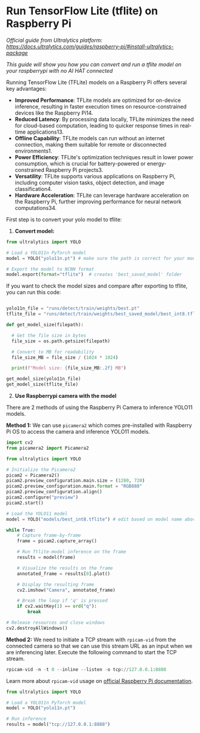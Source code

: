 # Run TensorFlow Lite (tflite) on Raspberry Pi

*Official guide from Ultralytics platform: https://docs.ultralytics.com/guides/raspberry-pi/#install-ultralytics-package*

*This guide will show you how you can convert and run a tflite model on your raspberrypi with no AI HAT connected*


Running TensorFlow Lite (TFLite) models on a Raspberry Pi offers several key advantages:

- **Improved Performance**: TFLite models are optimized for on-device inference, resulting in faster execution times on resource-constrained devices like the Raspberry Pi14.
- **Reduced Latency**: By processing data locally, TFLite minimizes the need for cloud-based computation, leading to quicker response times in real-time applications13.
- **Offline Capability**: TFLite models can run without an internet connection, making them suitable for remote or disconnected environments1.
- **Power Efficiency**: TFLite's optimization techniques result in lower power consumption, which is crucial for battery-powered or energy-constrained Raspberry Pi projects3.
- **Versatility**: TFLite supports various applications on Raspberry Pi, including computer vision tasks, object detection, and image classification4.
- **Hardware Acceleration**: TFLite can leverage hardware acceleration on the Raspberry Pi, further improving performance for neural network computations34.


First step is to convert your yolo model to tflite: 

1. **Convert model:** 

```python
from ultralytics import YOLO

# Load a YOLO11n PyTorch model
model = YOLO("yolo11n.pt") # make sure the path is correct for your model

# Export the model to NCNN format
model.export(format="tflite")  # creates 'best_saved_model' folder

```

If you want to check the model sizes and compare after exporting to tflite, you can run this code: 

```python

yolo11n_file = "runs/detect/train/weights/best.pt"
tflite_file = "runs/detect/train/weights/best_saved_model/best_int8.tflite"

def get_model_size(filepath):

  # Get the file size in bytes
  file_size = os.path.getsize(filepath)

  # Convert to MB for readability
  file_size_MB = file_size / (1024 * 1024)

  print(f"Model size: {file_size_MB:.2f} MB")

get_model_size(yolo11n_file)
get_model_size(tflite_file)

```



2. **Use Raspberrypi camera with the model**

There are 2 methods of using the Raspberry Pi Camera to inference YOLO11 models.

**Method 1:**
We can use `picamera2` which comes pre-installed with Raspberry Pi OS to access the camera and inference YOLO11 models.

```python
import cv2
from picamera2 import Picamera2

from ultralytics import YOLO

# Initialize the Picamera2
picam2 = Picamera2()
picam2.preview_configuration.main.size = (1280, 720)
picam2.preview_configuration.main.format = "RGB888"
picam2.preview_configuration.align()
picam2.configure("preview")
picam2.start()

# Load the YOLO11 model
model = YOLO("models/best_int8.tflite") # edit based on model name above

while True:
    # Capture frame-by-frame
    frame = picam2.capture_array()

    # Run ftlite-model inference on the frame
    results = model(frame)

    # Visualize the results on the frame
    annotated_frame = results[0].plot()

    # Display the resulting frame
    cv2.imshow("Camera", annotated_frame)

    # Break the loop if 'q' is pressed
    if cv2.waitKey(1) == ord("q"):
        break

# Release resources and close windows
cv2.destroyAllWindows()

```

**Method 2:**
We need to initiate a TCP stream with `rpicam-vid` from the connected camera so that we can use this stream URL as an input when we are inferencing later. Execute the following command to start the TCP stream.

```python
rpicam-vid -n -t 0 --inline --listen -o tcp://127.0.0.1:8888
```

Learn more about `rpicam-vid` usage on [official Raspberry Pi documentation](https://www.raspberrypi.com/documentation/computers/camera_software.html#rpicam-vid).

```python
from ultralytics import YOLO

# Load a YOLO11n PyTorch model
model = YOLO("yolo11n.pt")

# Run inference
results = model("tcp://127.0.0.1:8888")

```